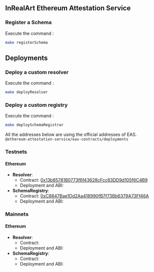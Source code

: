 ## InRealArt Ethereum Attestation Service



### Register a Schema

Execute the command : 

```sh
make registerSchema
```

## Deployments


### Deploy a custom resolver 

Execute the command : 

```sh
make deployResolver
```

### Deploy a custom registry

Execute the command : 

```sh
make deploySchemaRegistrar
```

All the addresses below are using the official addresses of EAS.<br>
`@ethereum-attestation-service/eas-contracts/deployments` 


### Testnets

#### Ethereum

- **Resolver**:
  - Contract: [0x13b85781B0773f6f43628cFcc83DD9d105f6C4B9](https://sepolia.etherscan.io/address/0x13b85781B0773f6f43628cFcc83DD9d105f6C4B9)
  - Deployment and ABI:
- **SchemaRegistry**:
  - Contract: [0xC8847Bae1Dd2Aa418990fB7f73Bb6379A73Ff46A](https://sepolia.etherscan.io/address/0xC8847Bae1Dd2Aa418990fB7f73Bb6379A73Ff46A)
  - Deployment and ABI:

### Mainnets

#### Ethereum

- **Resolver**:
  - Contract: 
  - Deployment and ABI:
- **SchemaRegistry**:
  - Contract:
  - Deployment and ABI:
